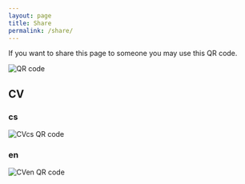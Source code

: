 ```yaml
---
layout: page
title: Share
permalink: /share/
---
```


If you want to share this page to someone you may use this QR code.

![QR code](../resources/qr.png)

## CV

### cs 

![CVcs QR code](../resources/CV_cs-qr.png)

### en

![CVen QR code](../resources/CV_en-qr.png)
